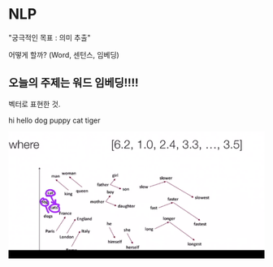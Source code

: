 # NLP 
"궁극적인 목표 : 의미 추출"

어떻게 할까?
(Word, 센턴스, 임베딩)

## 오늘의 주제는 워드 임베딩!!!!
벡터로 표현한 것. 

hi hello
dog puppy 
cat tiger 


![jw](./Day10/jw.png)
